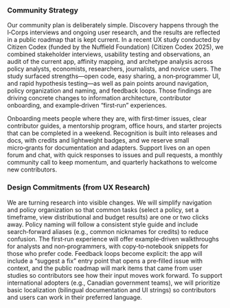 ### Community Strategy
Our community plan is deliberately simple. Discovery happens through the I‑Corps interviews and ongoing user research, and the results are reflected in a public roadmap that is kept current. In a recent UX study conducted by Citizen Codex (funded by the Nuffield Foundation) (Citizen Codex 2025), we combined stakeholder interviews, usability testing and observations, an audit of the current app, affinity mapping, and archetype analysis across policy analysts, economists, researchers, journalists, and novice users. The study surfaced strengths—open code, easy sharing, a non‑programmer UI, and rapid hypothesis testing—as well as pain points around navigation, policy organization and naming, and feedback loops. Those findings are driving concrete changes to information architecture, contributor onboarding, and example‑driven “first‑run” experiences.

Onboarding meets people where they are, with first‑timer issues, clear contributor guides, a mentorship program, office hours, and starter projects that can be completed in a weekend. Recognition is built into releases and docs, with credits and lightweight badges, and we reserve small micro‑grants for documentation and adapters. Support lives on an open forum and chat, with quick responses to issues and pull requests, a monthly community call to keep momentum, and quarterly hackathons to welcome new contributors.

### Design Commitments (from UX Research)
We are turning research into visible changes. We will simplify navigation and policy organization so that common tasks (select a policy, set a timeframe, view distributional and budget results) are one or two clicks away. Policy naming will follow a consistent style guide and include search‑forward aliases (e.g., common nicknames for credits) to reduce confusion. The first‑run experience will offer example‑driven walkthroughs for analysts and non‑programmers, with copy‑to‑notebook snippets for those who prefer code. Feedback loops become explicit: the app will include a “suggest a fix” entry point that opens a pre‑filled issue with context, and the public roadmap will mark items that came from user studies so contributors see how their input moves work forward. To support international adopters (e.g., Canadian government teams), we will prioritize basic localization (bilingual documentation and UI strings) so contributors and users can work in their preferred language.
